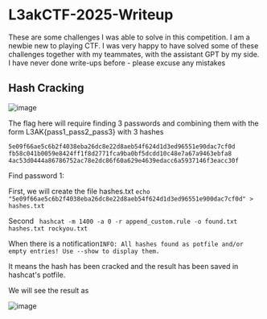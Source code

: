# L3akCTF-2025-Writeup
These are some challenges I was able to solve in this competition. I am a newbie new to playing CTF. I was very happy to have solved some of these challenges together with my teammates, with the assistant GPT by my side. I have never done write-ups before - please excuse any mistakes
## Hash Cracking
![image](https://hackmd.io/_uploads/BkamgCN8xg.png)

The flag here will require finding 3 passwords and combining them with the form L3AK{pass1_pass2_pass3} with 3 hashes 
```
5e09f66ae5c6b2f4038eba26dc8e22d8aeb54f624d1d3ed96551e90dac7cf0d
fb58c041b0059e8424ff1f8d2771fca9ba0bf5dcdd10c48e7a67a9463ebfa8
4ac53d0444a86786752ac78e2dc86f60a629e4639edacc6a5937146f3eacc30f
```

Find password 1:

First, we will create the file hashes.txt
```echo "5e09f66ae5c6b2f4038eba26dc8e22d8aeb54f624d1d3ed96551e900dac7cf0d" > hashes.txt```

Second ``` hashcat -m 1400 -a 0 -r append_custom.rule -o found.txt hashes.txt rockyou.txt```

When there is a notification```INFO: All hashes found as potfile and/or empty entries! Use --show to display them.```

It means the hash has been cracked and the result has been saved in hashcat's potfile.

We will see the result as 

![image](https://hackmd.io/_uploads/H1tTqRE8el.png)

